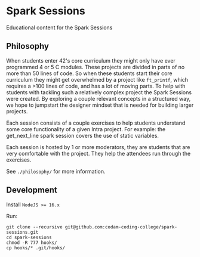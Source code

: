 # Spark Sessions

Educational content for the Spark Sessions

## Philosophy
When students enter 42's core curriculum they might only have ever programmed 4 or 5 C modules. These projects are divided in parts of no more than 50 lines of code. So when these students start their core curriculum they might get overwhelmed by a project like `ft_printf`, which requires a >100 lines of code, and has a lot of moving parts. To help with students with tackling such a relatively complex project the Spark Sessions were created. By exploring a couple relevant concepts in a structured way, we hope to jumpstart the designer mindset that is needed for building larger projects.

Each session consists of a couple exercises to help students understand some core functionality of a given Intra project. For example: the get_next_line spark session covers the use of static variables.

Each session is hosted by 1 or more moderators, they are students that are very comfortable with the project. They help the attendees run through the exercises.

See `./philosophy/` for more information.

## Development
Install `NodeJS >= 16.x`

Run:
```
git clone --recursive git@github.com:codam-coding-college/spark-sessions.git
cd spark-sessions
chmod -R 777 hooks/
cp hooks/* .git/hooks/
```
